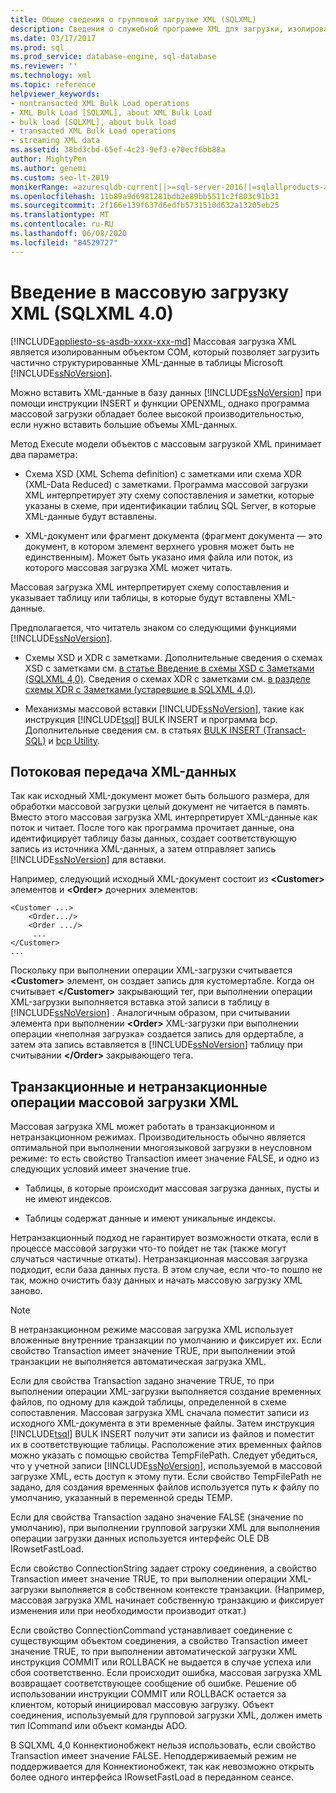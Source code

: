 ```yaml
---
title: Общие сведения о групповой загрузке XML (SQLXML)
description: Сведения о служебной программе XML для загрузки, изолированном COM-объекте в SQLXML 4,0, который позволяет загружать полуструктурированных XML-данные в таблицы Microsoft SQL Server.
ms.date: 03/17/2017
ms.prod: sql
ms.prod_service: database-engine, sql-database
ms.reviewer: ''
ms.technology: xml
ms.topic: reference
helpviewer_keywords:
- nontransacted XML Bulk Load operations
- XML Bulk Load [SQLXML], about XML Bulk Load
- bulk load [SQLXML], about bulk load
- transacted XML Bulk Load operations
- streaming XML data
ms.assetid: 38bd3cbd-65ef-4c23-9ef3-e70ecf6bb88a
author: MightyPen
ms.author: genemi
ms.custom: seo-lt-2019
monikerRange: =azuresqldb-current||>=sql-server-2016||=sqlallproducts-allversions||>=sql-server-linux-2017||=azuresqldb-mi-current
ms.openlocfilehash: 11b89a9d6981281bdb2e89bb5511c2f803c91b31
ms.sourcegitcommit: 2f166e139f637d6edfb5731510d632a13205eb25
ms.translationtype: MT
ms.contentlocale: ru-RU
ms.lasthandoff: 06/08/2020
ms.locfileid: "84529727"
---
```

# <a name="introduction-to-xml-bulk-load-sqlxml-40"></a>Введение в массовую загрузку XML (SQLXML 4.0)
[!INCLUDE[appliesto-ss-asdb-xxxx-xxx-md](../../../includes/appliesto-ss-asdb-xxxx-xxx-md.md)]
  Массовая загрузка XML является изолированным объектом COM, который позволяет загрузить частично структурированные XML-данные в таблицы Microsoft [!INCLUDE[ssNoVersion](../../../includes/ssnoversion-md.md)].  
  
 Можно вставить XML-данные в базу данных [!INCLUDE[ssNoVersion](../../../includes/ssnoversion-md.md)] при помощи инструкции INSERT и функции OPENXML, однако программа массовой загрузки обладает более высокой производительностью, если нужно вставить большие объемы XML-данных.  
  
 Метод Execute модели объектов с массовым загрузкой XML принимает два параметра:  
  
-   Схема XSD (XML Schema definition) с заметками или схема XDR (XML-Data Reduced) с заметками. Программа массовой загрузки XML интерпретирует эту схему сопоставления и заметки, которые указаны в схеме, при идентификации таблиц SQL Server, в которые XML-данные будут вставлены.  
  
-   XML-документ или фрагмент документа (фрагмент документа — это документ, в котором элемент верхнего уровня может быть не единственным). Может быть указано имя файла или поток, из которого массовая загрузка XML может читать.  
  
 Массовая загрузка XML интерпретирует схему сопоставления и указывает таблицу или таблицы, в которые будут вставлены XML-данные.  
  
 Предполагается, что читатель знаком со следующими функциями [!INCLUDE[ssNoVersion](../../../includes/ssnoversion-md.md)].  
  
-   Схемы XSD и XDR с заметками. Дополнительные сведения о схемах XSD с заметками см. [в статье Введение в схемы XSD с Заметками &#40;SQLXML 4,0&#41;](../../../relational-databases/sqlxml/annotated-xsd-schemas/introduction-to-annotated-xsd-schemas-sqlxml-4-0.md). Сведения о схемах XDR с заметками см. [в разделе схемы XDR с Заметками &#40;устаревшие в SQLXML 4,0&#41;](../../../relational-databases/sqlxml/annotated-xsd-schemas/annotated-xdr-schemas-deprecated-in-sqlxml-4-0.md).  
  
-   Механизмы массовой вставки [!INCLUDE[ssNoVersion](../../../includes/ssnoversion-md.md)], такие как инструкция [!INCLUDE[tsql](../../../includes/tsql-md.md)] BULK INSERT и программа bcp. Дополнительные сведения см. в статьях [BULK INSERT &#40;Transact-SQL&#41;](../../../t-sql/statements/bulk-insert-transact-sql.md) и [bcp Utility](../../../tools/bcp-utility.md).  
  
## <a name="streaming-of-xml-data"></a>Потоковая передача XML-данных  
 Так как исходный XML-документ может быть большого размера, для обработки массовой загрузки целый документ не читается в память. Вместо этого массовая загрузка XML интерпретирует XML-данные как поток и читает. После того как программа прочитает данные, она идентифицирует таблицу базы данных, создает соответствующую запись из источника XML-данных, а затем отправляет запись [!INCLUDE[ssNoVersion](../../../includes/ssnoversion-md.md)] для вставки.  
  
 Например, следующий исходный XML-документ состоит из **\<Customer>** элементов и **\<Order>** дочерних элементов:  
  
```  
<Customer ...>  
    <Order.../>  
    <Order .../>  
     ...  
</Customer>  
...  
```  
  
 Поскольку при выполнении операции XML-загрузки считывается **\<Customer>** элемент, он создает запись для кустомертабле. Когда он считывает **\</Customer>** закрывающий тег, при выполнении операции XML-загрузки выполняется вставка этой записи в таблицу в [!INCLUDE[ssNoVersion](../../../includes/ssnoversion-md.md)] . Аналогичным образом, при считывании элемента при выполнении **\<Order>** XML-загрузки при выполнении операции «неполная загрузка» создается запись для ордертабле, а затем эта запись вставляется в [!INCLUDE[ssNoVersion](../../../includes/ssnoversion-md.md)] таблицу при считывании **\</Order>** закрывающего тега.  
  
## <a name="transacted-and-nontransacted-xml-bulk-load-operations"></a>Транзакционные и нетранзакционные операции массовой загрузки XML  
 Массовая загрузка XML может работать в транзакционном и нетранзакционном режимах. Производительность обычно является оптимальной при выполнении многоязыковой загрузки в неусловном режиме: то есть свойство Transaction имеет значение FALSE, и одно из следующих условий имеет значение true.  
  
-   Таблицы, в которые происходит массовая загрузка данных, пусты и не имеют индексов.  
  
-   Таблицы содержат данные и имеют уникальные индексы.  
  
 Нетранзакционный подход не гарантирует возможности отката, если в процессе массовой загрузки что-то пойдет не так (также могут случаться частичные откаты). Нетранзакционная массовая загрузка подходит, если база данных пуста. В этом случае, если что-то пошло не так, можно очистить базу данных и начать массовую загрузку XML заново.  
  
> [!NOTE]  
>  В нетранзакционном режиме массовая загрузка XML использует вложенные внутренние транзакции по умолчанию и фиксирует их. Если свойство Transaction имеет значение TRUE, при выполнении этой транзакции не выполняется автоматическая загрузка XML.  
  
 Если для свойства Transaction задано значение TRUE, то при выполнении операции XML-загрузки выполняется создание временных файлов, по одному для каждой таблицы, определенной в схеме сопоставления. Массовая загрузка XML сначала поместит записи из исходного XML-документа в эти временные файлы. Затем инструкция [!INCLUDE[tsql](../../../includes/tsql-md.md)] BULK INSERT получит эти записи из файлов и поместит их в соответствующие таблицы. Расположение этих временных файлов можно указать с помощью свойства TempFilePath. Следует убедиться, что у учетной записи [!INCLUDE[ssNoVersion](../../../includes/ssnoversion-md.md)], используемой в массовой загрузке XML, есть доступ к этому пути. Если свойство TempFilePath не задано, для создания временных файлов используется путь к файлу по умолчанию, указанный в переменной среды TEMP.  
  
 Если для свойства Transaction задано значение FALSE (значение по умолчанию), при выполнении групповой загрузки XML для выполнения операции загрузки данных используется интерфейс OLE DB IRowsetFastLoad.  
  
 Если свойство ConnectionString задает строку соединения, а свойство Transaction имеет значение TRUE, то при выполнении операции XML-загрузки выполняется в собственном контексте транзакции. (Например, массовая загрузка XML начинает собственную транзакцию и фиксирует изменения или при необходимости производит откат.)  
  
 Если свойство ConnectionCommand устанавливает соединение с существующим объектом соединения, а свойство Transaction имеет значение TRUE, то при выполнении автоматической загрузки XML инструкция COMMIT или ROLLBACK не выдается в случае успеха или сбоя соответственно. Если происходит ошибка, массовая загрузка XML возвращает соответствующее сообщение об ошибке. Решение об использовании инструкции COMMIT или ROLLBACK остается за клиентом, который инициировал массовую загрузку. Объект соединения, используемый для групповой загрузки XML, должен иметь тип ICommand или объект команды ADO.  
  
 В SQLXML 4,0 Коннектионобжект нельзя использовать, если свойство Transaction имеет значение FALSE. Неподдерживаемый режим не поддерживается для Коннектионобжект, так как невозможно открыть более одного интерфейса IRowsetFastLoad в переданном сеансе.  
  
  

